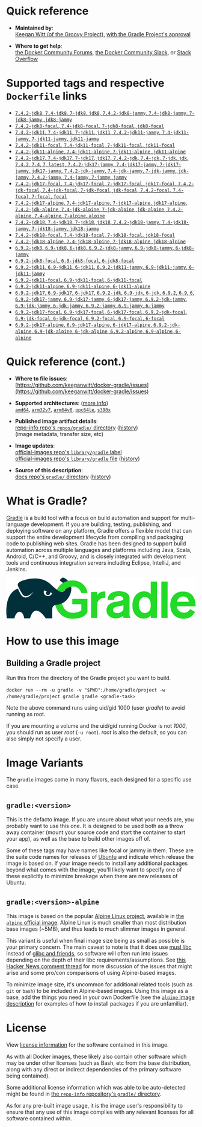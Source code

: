 <!--

********************************************************************************

WARNING:

    DO NOT EDIT "gradle/README.md"

    IT IS AUTO-GENERATED

    (from the other files in "gradle/" combined with a set of templates)

********************************************************************************

-->

# Quick reference

-	**Maintained by**:  
	[Keegan Witt (of the Groovy Project)](https://github.com/keeganwitt/docker-gradle), [with the Gradle Project's approval](https://discuss.gradle.org/t/official-docker-images/21159/8)

-	**Where to get help**:  
	[the Docker Community Forums](https://forums.docker.com/), [the Docker Community Slack](https://dockr.ly/slack), or [Stack Overflow](https://stackoverflow.com/search?tab=newest&q=docker)

# Supported tags and respective `Dockerfile` links

-	[`7.4.2-jdk8`, `7.4-jdk8`, `7-jdk8`, `jdk8`, `7.4.2-jdk8-jammy`, `7.4-jdk8-jammy`, `7-jdk8-jammy`, `jdk8-jammy`](https://github.com/keeganwitt/docker-gradle/blob/c250821d163836c1abfe6c31f59c466cf76d2f69/jdk8/Dockerfile)
-	[`7.4.2-jdk8-focal`, `7.4-jdk8-focal`, `7-jdk8-focal`, `jdk8-focal`](https://github.com/keeganwitt/docker-gradle/blob/c250821d163836c1abfe6c31f59c466cf76d2f69/jdk8-focal/Dockerfile)
-	[`7.4.2-jdk11`, `7.4-jdk11`, `7-jdk11`, `jdk11`, `7.4.2-jdk11-jammy`, `7.4-jdk11-jammy`, `7-jdk11-jammy`, `jdk11-jammy`](https://github.com/keeganwitt/docker-gradle/blob/c250821d163836c1abfe6c31f59c466cf76d2f69/jdk11/Dockerfile)
-	[`7.4.2-jdk11-focal`, `7.4-jdk11-focal`, `7-jdk11-focal`, `jdk11-focal`](https://github.com/keeganwitt/docker-gradle/blob/c250821d163836c1abfe6c31f59c466cf76d2f69/jdk11-focal/Dockerfile)
-	[`7.4.2-jdk11-alpine`, `7.4-jdk11-alpine`, `7-jdk11-alpine`, `jdk11-alpine`](https://github.com/keeganwitt/docker-gradle/blob/c250821d163836c1abfe6c31f59c466cf76d2f69/jdk11-alpine/Dockerfile)
-	[`7.4.2-jdk17`, `7.4-jdk17`, `7-jdk17`, `jdk17`, `7.4.2-jdk`, `7.4-jdk`, `7-jdk`, `jdk`, `7.4.2`, `7.4`, `7`, `latest`, `7.4.2-jdk17-jammy`, `7.4-jdk17-jammy`, `7-jdk17-jammy`, `jdk17-jammy`, `7.4.2-jdk-jammy`, `7.4-jdk-jammy`, `7-jdk-jammy`, `jdk-jammy`, `7.4.2-jammy`, `7.4-jammy`, `7-jammy`, `jammy`](https://github.com/keeganwitt/docker-gradle/blob/c250821d163836c1abfe6c31f59c466cf76d2f69/jdk17/Dockerfile)
-	[`7.4.2-jdk17-focal`, `7.4-jdk17-focal`, `7-jdk17-focal`, `jdk17-focal`, `7.4.2-jdk-focal`, `7.4-jdk-focal`, `7-jdk-focal`, `jdk-focal`, `7.4.2-focal`, `7.4-focal`, `7-focal`, `focal`](https://github.com/keeganwitt/docker-gradle/blob/c250821d163836c1abfe6c31f59c466cf76d2f69/jdk17-focal/Dockerfile)
-	[`7.4.2-jdk17-alpine`, `7.4-jdk17-alpine`, `7-jdk17-alpine`, `jdk17-alpine`, `7.4.2-jdk-alpine`, `7.4-jdk-alpine`, `7-jdk-alpine`, `jdk-alpine`, `7.4.2-alpine`, `7.4-alpine`, `7-alpine`, `alpine`](https://github.com/keeganwitt/docker-gradle/blob/c250821d163836c1abfe6c31f59c466cf76d2f69/jdk17-alpine/Dockerfile)
-	[`7.4.2-jdk18`, `7.4-jdk18`, `7-jdk18`, `jdk18`, `7.4.2-jdk18-jammy`, `7.4-jdk18-jammy`, `7-jdk18-jammy`, `jdk18-jammy`](https://github.com/keeganwitt/docker-gradle/blob/c250821d163836c1abfe6c31f59c466cf76d2f69/jdk18/Dockerfile)
-	[`7.4.2-jdk18-focal`, `7.4-jdk18-focal`, `7-jdk18-focal`, `jdk18-focal`](https://github.com/keeganwitt/docker-gradle/blob/c250821d163836c1abfe6c31f59c466cf76d2f69/jdk18-focal/Dockerfile)
-	[`7.4.2-jdk18-alpine`, `7.4-jdk18-alpine`, `7-jdk18-alpine`, `jdk18-alpine`](https://github.com/keeganwitt/docker-gradle/blob/c250821d163836c1abfe6c31f59c466cf76d2f69/jdk18-alpine/Dockerfile)
-	[`6.9.2-jdk8`, `6.9-jdk8`, `6-jdk8`, `6.9.2-jdk8-jammy`, `6.9-jdk8-jammy`, `6-jdk8-jammy`](https://github.com/keeganwitt/docker-gradle/blob/61f288b37cad7c239861c2183bbd8c16301467a8/jdk8/Dockerfile)
-	[`6.9.2-jdk8-focal`, `6.9-jdk8-focal`, `6-jdk8-focal`](https://github.com/keeganwitt/docker-gradle/blob/61f288b37cad7c239861c2183bbd8c16301467a8/jdk8-focal/Dockerfile)
-	[`6.9.2-jdk11`, `6.9-jdk11`, `6-jdk11`, `6.9.2-jdk11-jammy`, `6.9-jdk11-jammy`, `6-jdk11-jammy`](https://github.com/keeganwitt/docker-gradle/blob/61f288b37cad7c239861c2183bbd8c16301467a8/jdk11/Dockerfile)
-	[`6.9.2-jdk11-focal`, `6.9-jdk11-focal`, `6-jdk11-focal`](https://github.com/keeganwitt/docker-gradle/blob/61f288b37cad7c239861c2183bbd8c16301467a8/jdk11-focal/Dockerfile)
-	[`6.9.2-jdk11-alpine`, `6.9-jdk11-alpine`, `6-jdk11-alpine`](https://github.com/keeganwitt/docker-gradle/blob/61f288b37cad7c239861c2183bbd8c16301467a8/jdk11-alpine/Dockerfile)
-	[`6.9.2-jdk17`, `6.9-jdk17`, `6-jdk17`, `6.9.2-jdk`, `6.9-jdk`, `6-jdk`, `6.9.2`, `6.9`, `6`, `6.9.2-jdk17-jammy`, `6.9-jdk17-jammy`, `6-jdk17-jammy`, `6.9.2-jdk-jammy`, `6.9-jdk-jammy`, `6-jdk-jammy`, `6.9.2-jammy`, `6.9-jammy`, `6-jammy`](https://github.com/keeganwitt/docker-gradle/blob/61f288b37cad7c239861c2183bbd8c16301467a8/jdk17/Dockerfile)
-	[`6.9.2-jdk17-focal`, `6.9-jdk17-focal`, `6-jdk17-focal`, `6.9.2-jdk-focal`, `6.9-jdk-focal`, `6-jdk-focal`, `6.9.2-focal`, `6.9-focal`, `6-focal`](https://github.com/keeganwitt/docker-gradle/blob/61f288b37cad7c239861c2183bbd8c16301467a8/jdk17-focal/Dockerfile)
-	[`6.9.2-jdk17-alpine`, `6.9-jdk17-alpine`, `6-jdk17-alpine`, `6.9.2-jdk-alpine`, `6.9-jdk-alpine`, `6-jdk-alpine`, `6.9.2-alpine`, `6.9-alpine`, `6-alpine`](https://github.com/keeganwitt/docker-gradle/blob/61f288b37cad7c239861c2183bbd8c16301467a8/jdk17-alpine/Dockerfile)

# Quick reference (cont.)

-	**Where to file issues**:  
	[https://github.com/keeganwitt/docker-gradle/issues](https://github.com/keeganwitt/docker-gradle/issues)

-	**Supported architectures**: ([more info](https://github.com/docker-library/official-images#architectures-other-than-amd64))  
	[`amd64`](https://hub.docker.com/r/amd64/gradle/), [`arm32v7`](https://hub.docker.com/r/arm32v7/gradle/), [`arm64v8`](https://hub.docker.com/r/arm64v8/gradle/), [`ppc64le`](https://hub.docker.com/r/ppc64le/gradle/), [`s390x`](https://hub.docker.com/r/s390x/gradle/)

-	**Published image artifact details**:  
	[repo-info repo's `repos/gradle/` directory](https://github.com/docker-library/repo-info/blob/master/repos/gradle) ([history](https://github.com/docker-library/repo-info/commits/master/repos/gradle))  
	(image metadata, transfer size, etc)

-	**Image updates**:  
	[official-images repo's `library/gradle` label](https://github.com/docker-library/official-images/issues?q=label%3Alibrary%2Fgradle)  
	[official-images repo's `library/gradle` file](https://github.com/docker-library/official-images/blob/master/library/gradle) ([history](https://github.com/docker-library/official-images/commits/master/library/gradle))

-	**Source of this description**:  
	[docs repo's `gradle/` directory](https://github.com/docker-library/docs/tree/master/gradle) ([history](https://github.com/docker-library/docs/commits/master/gradle))

# What is Gradle?

[Gradle](https://gradle.org/) is a build tool with a focus on build automation and support for multi-language development. If you are building, testing, publishing, and deploying software on any platform, Gradle offers a flexible model that can support the entire development lifecycle from compiling and packaging code to publishing web sites. Gradle has been designed to support build automation across multiple languages and platforms including Java, Scala, Android, C/C++, and Groovy, and is closely integrated with development tools and continuous integration servers including Eclipse, IntelliJ, and Jenkins.

![logo](https://raw.githubusercontent.com/docker-library/docs/c3d3ca6beed000f9ba6eabc98f3399158f520256/gradle/logo.png)

# How to use this image

## Building a Gradle project

Run this from the directory of the Gradle project you want to build.

`docker run --rm -u gradle -v "$PWD":/home/gradle/project -w /home/gradle/project gradle gradle <gradle-task>`

Note the above command runs using uid/gid 1000 (user *gradle*) to avoid running as root.

If you are mounting a volume and the uid/gid running Docker is not *1000*, you should run as user *root* (`-u root`). *root* is also the default, so you can also simply not specify a user.

# Image Variants

The `gradle` images come in many flavors, each designed for a specific use case.

## `gradle:<version>`

This is the defacto image. If you are unsure about what your needs are, you probably want to use this one. It is designed to be used both as a throw away container (mount your source code and start the container to start your app), as well as the base to build other images off of.

Some of these tags may have names like focal or jammy in them. These are the suite code names for releases of [Ubuntu](https://wiki.ubuntu.com/Releases) and indicate which release the image is based on. If your image needs to install any additional packages beyond what comes with the image, you'll likely want to specify one of these explicitly to minimize breakage when there are new releases of Ubuntu.

## `gradle:<version>-alpine`

This image is based on the popular [Alpine Linux project](https://alpinelinux.org), available in [the `alpine` official image](https://hub.docker.com/_/alpine). Alpine Linux is much smaller than most distribution base images (~5MB), and thus leads to much slimmer images in general.

This variant is useful when final image size being as small as possible is your primary concern. The main caveat to note is that it does use [musl libc](https://musl.libc.org) instead of [glibc and friends](https://www.etalabs.net/compare_libcs.html), so software will often run into issues depending on the depth of their libc requirements/assumptions. See [this Hacker News comment thread](https://news.ycombinator.com/item?id=10782897) for more discussion of the issues that might arise and some pro/con comparisons of using Alpine-based images.

To minimize image size, it's uncommon for additional related tools (such as `git` or `bash`) to be included in Alpine-based images. Using this image as a base, add the things you need in your own Dockerfile (see the [`alpine` image description](https://hub.docker.com/_/alpine/) for examples of how to install packages if you are unfamiliar).

# License

View [license information](https://gradle.org/license/) for the software contained in this image.

As with all Docker images, these likely also contain other software which may be under other licenses (such as Bash, etc from the base distribution, along with any direct or indirect dependencies of the primary software being contained).

Some additional license information which was able to be auto-detected might be found in [the `repo-info` repository's `gradle/` directory](https://github.com/docker-library/repo-info/tree/master/repos/gradle).

As for any pre-built image usage, it is the image user's responsibility to ensure that any use of this image complies with any relevant licenses for all software contained within.
